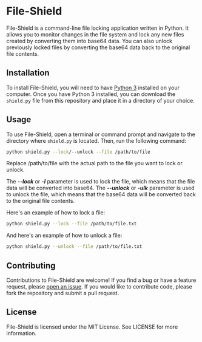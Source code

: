 # File-Shield

File-Shield is a command-line file locking application written in Python. It allows you to monitor changes in the file system and lock any new files created by converting them into base64 data. You can also unlock previously locked files by converting the base64 data back to the original file contents.

## Installation

To install File-Shield, you will need to have [Python 3](https://www.python.org/downloads/) installed on your computer. Once you have Python 3 installed, you can download the `shield.py` file from this repository and place it in a directory of your choice.

## Usage

To use File-Shield, open a terminal or command prompt and navigate to the directory where `shield.py` is located. Then, run the following command:

```bash
python shield.py --lock/--unlock --file /path/to/file
```
Replace /path/to/file with the actual path to the file you want to lock or unlock.

The ***--lock*** or ***-l*** parameter is used to lock the file, which means that the file data will be converted into base64. The ***--unlock*** or ***-ulk*** parameter is used to unlock the file, which means that the base64 data will be converted back to the original file contents.

Here's an example of how to lock a file:
```bash
python shield.py --lock --file /path/to/file.txt
```
And here's an example of how to unlock a file:
```bash
python shield.py --unlock --file /path/to/file.txt
```

## Contributing

Contributions to File-Shield are welcome! If you find a bug or have a feature request, please [open an issue](https://github.com/VishalShenoy2002/File-Shield/issues). If you would like to contribute code, please fork the repository and submit a pull request.

## License

File-Shield is licensed under the MIT License. See LICENSE for more information.
